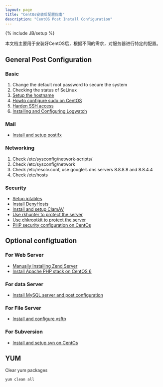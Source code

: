 ```yaml
---
layout: page
title: "CentOs安装后配置指南"
description: "CentOS Post Install Configuration"
---
```

{% include JB/setup %}

本文档主要用于安装好CentOS后，根据不同的需求，对服务器进行特定的配置。

## General Post Configuration

### Basic

1. Change the default root password to secure the system
2. Checking the status of SeLinux
3. [Setup the hostname](/Linux/how-to-change-the-server-hostname-on-centos/)
4. [Howto configure sudo on CentOS](/Linux/howto-configure-sudo-on-centos/)
5. [Harden SSH access](/Linux/harden-ssh-access-on-centos/)
6. [Installing and Configuring Logwatch](/Linux/how-to-installing-and-configuring-logwatch-on-linux/)

### Mail

- [Install and setup postifx](/Linux/how-to-setup-postfix-on-centos/)

### Networking

1. Check /etc/sysconfig/network-scripts/
2. Check /etc/sysconfig/network
3. Check /etc/resolv.conf, use google’s dns servers 8.8.8.8 and 8.8.4.4
4. Check /etc/hosts


### Security

- [Setup iptables](/Linux/iptables-init-script/)
- [Install DenyHosts](/Linux/how-to-install-denyhosts-on-linux/)
- [Install and setup ClamAV](/Linux/how-to-setup-clamav-on-linux/)
- [Use rkhunter to protect the server](/Linux/howto-use-rkhunter-to-protect-the-server/)
- [Use chkrootkit to protect the server](/Linux/howto-use-chkrootkit-to-protect-the-server/)
- [PHP security configuration on CentOs](/PHP/php-security-configuration-on-server/)
## Optional configtuation

### For Web Server

- [Manually Installing Zend Server](/Linux/manually-installing-zend-server/)
- [Install Apache PHP stack on CentOS 6](/Linux/how-to-install--apache-php-stack-on-centos-6/)

### For data Server

- [Install MySQL server and post configuration](/MySQL/how-to-install-mysql-on-linux/)

### For File Server

- [Install and configure vsftp](/Linux/how-to-install-and-configure-vsftp-on-centos/)

### For Subversion

- [Install and setup svn on CentOs](/Linux/howto-install-and-setup-svn-on-centos/)

## YUM

Clear yum packages

	yum clean all
